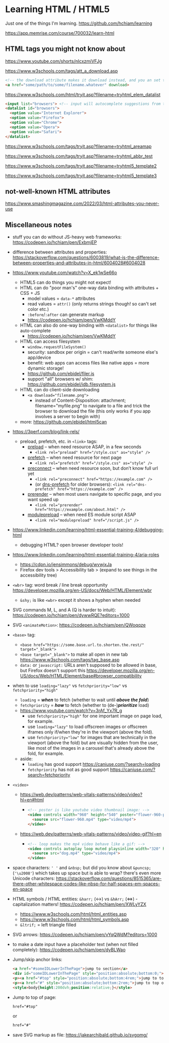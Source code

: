 # Learning HTML / HTML5

Just one of the things I'm learning. <https://github.com/hchiam/learning>

<https://app.memrise.com/course/700032/learn-html>

## HTML tags you might not know about

<https://www.youtube.com/shorts/nIcxzmiVFJg>

<https://www.w3schools.com/tags/att_a_download.asp>

```html
<!-- the download attribute makes it download instead, and you an set the custom file name with download="custom.name" -->
<a href="some/path/to/some/filename.whatever" download>
```

<https://www.w3schools.com/html/tryit.asp?filename=tryhtml_elem_datalist>

```html
<input list="browsers"> <!-- input will autocomplete suggestions from the datalist options (not forced) -->
<datalist id="browsers">
  <option value="Internet Explorer">
  <option value="Firefox">
  <option value="Chrome">
  <option value="Opera">
  <option value="Safari">
</datalist>
```

<https://www.w3schools.com/tags/tryit.asp?filename=tryhtml_areamap>

<https://www.w3schools.com/tags/tryit.asp?filename=tryhtml_abbr_test>

<https://www.w3schools.com/tags/tryit.asp?filename=tryhtml5_template2>

<https://www.w3schools.com/tags/tryit.asp?filename=tryhtml5_template3>

## not-well-known HTML attributes

<https://www.smashingmagazine.com/2022/03/html-attributes-you-never-use>

## Miscellaneous notes

- stuff you can do without JS-heavy web frameworks: <https://codepen.io/hchiam/pen/ExbmjEP>

- difference between attributes and properties: <https://stackoverflow.com/questions/6003819/what-is-the-difference-between-properties-and-attributes-in-html/6004028#6004028>

- <https://www.youtube.com/watch?v=X_ek1wSe66o>
  - HTML5 can do things you might not expect!
  - HTML can do "poor man's" one-way data binding with attributes + CSS + JS
    - model values = `data-*` attributes
    - read values = `attr()` (only returns strings though! so can't set color etc.)
    - `:before`/`:after` can generate markup
    - <https://codepen.io/hchiam/pen/VwKMddY>
  - HTML can also do one-way binding with `<datalist>` for things like auto-complete
    - <https://codepen.io/hchiam/pen/VwKMddY>
  - HTML can access filesystem
    - `window.requestFileSystem()`
    - security: sandbox per origin = can't read/write someone else's app/device
    - benefit: web apps can access files like native apps = more dynamic storage!
    - <https://github.com/ebidel/filer.js>
    - support "all" browsers w/ shim: <https://github.com/ebidel/idb.filesystem.js>
  - HTML can do client-side downloading
    - `<a download="filename.png">`
      - instead of Content-Disposition: attachment; filename="myfile.png" to navigate to a file and trick the browser to download the file (this only works if you app involves a server to begin with)
  - more: <https://github.com/ebidel/html5can>
- <https://3perf.com/blog/link-rels/>
  - preload, prefetch, etc. in `<link>` tags:
    - [preload](https://3perf.com/blog/link-rels/#preload) – when need resource ASAP, in a few seconds
      - `<link rel="preload" href="/style.css" as="style" />`
    - [prefetch](https://3perf.com/blog/link-rels/#prefetch) – when need resource for next page
      - `<link rel="prefetch" href="/style.css" as="style" />`
    - [preconnect](https://3perf.com/blog/link-rels/#preconnect) – when need resource soon, but don’t know full url yet
      - `<link rel="preconnect" href="https://example.com" />`
      - (or [dns-prefetch](https://3perf.com/blog/link-rels/#dns-prefetch) for older browsers): `<link rel="dns-prefetch" href="https://example.com" />`
    - [prerender](https://3perf.com/blog/link-rels/#prerender) – when most users navigate to specific page, and you want speed up
      - `<link rel="prerender" href="https://example.com/about.html" />`
    - [modulepreload](https://3perf.com/blog/link-rels/#modulepreload) – when need ES module script ASAP
      - `<link rel="modulepreload" href="/script.js" />`
- <https://www.linkedin.com/learning/html-essential-training-4/debugging-html>
  - debugging HTML? open browser developer tools!
- <https://www.linkedin.com/learning/html-essential-training-4/aria-roles>
  - <https://cdpn.io/jensimmons/debug/wvwjxJa>
  - Firefox dev tools > Accessibility tab > (expand to see things in the accessibility tree)
- `<wbr>` tag: word break / line break opportunity <https://developer.mozilla.org/en-US/docs/Web/HTML/Element/wbr>
  - `&shy;` is like `<wbr>` except it shows a hyphen when needed
- SVG commands M, L, and A (Q is harder to intuit): <https://codepen.io/hchiam/pen/dywwRQE?editors=1000>
- SVG `<animateMotion>`: <https://codepen.io/hchiam/pen/QWoqqze>
- `<base>` tag:
  - `<base href="https://some.base.url.to.shorten.the.rest/" target="_blank">`
  - `<base target="_blank">` to make all open in new tab <https://www.w3schools.com/tags/tag_base.asp>
  - `data:` or `javascript:` URLs aren't supposed to be allowed in base, but Firefox doesn't support this <https://developer.mozilla.org/en-US/docs/Web/HTML/Element/base#browser_compatibility>

- when to use `loading="lazy"` vs `fetchpriority="low"` vs `fetchpriority="high"`
  - `loading` = **_when_** to fetch (whether to wait until **_above the fold_**)
  - `fetchpriority` = **_how_** to fetch (whether to (de-)**_prioritize_** load)
  - <https://www.youtube.com/watch?v=3rAf_Yx7R_g>
    - use `fetchpriority="high"` for one important image on page load, for example.
    - use `loading="lazy"` to load offscreen images or offscreen iframes only if/when they're in the viewport (above the fold).
    - use `fetchpriority="low"` for images that are technically in the viewport (above the fold) but are visually hidden from the user, like most of the images in a carousel that's already above the fold, for example.
  - aside:
    - `loading` has good support <https://caniuse.com/?search=loading>
    - `fetchpriority` has not as good support <https://caniuse.com/?search=fetchpriority>

- `<video>`
  - <https://web.dev/patterns/web-vitals-patterns/video/video?hl=en#html>

    - ```html
      <!-- poster is like youtube video thumbnail image: -->
      <video controls width="960" height="540" poster="flower-960-poster.png">
        <source src="flower-960.mp4" type="video/mp4">
      </video>
      ```

  - <https://web.dev/patterns/web-vitals-patterns/video/video-gif?hl=en>

    - ```html
      <!-- loop makes the mp4 video behave like a gif: -->
      <video controls autoplay loop muted playsinline width="320" height="240">
        <source src="dog.mp4" type="video/mp4">
      </video>
      ```

- space characters: `' '` and `&nbsp;` but did you know about `&puncsp;` (`'\u2008'`) which takes up space but is able to wrap? there's even more Unicode characters: <https://stackoverflow.com/questions/8515365/are-there-other-whitespace-codes-like-nbsp-for-half-spaces-em-spaces-en-space>

- HTML symbols / HTML entities: `&harr;` (↔) vs `&hArr;` (⇔) - capitalization matters! <https://codepen.io/hchiam/pen/XWLyYZX>
  - <https://www.w3schools.com/html/html_entities.asp>
  - <https://www.w3schools.com/html/html_symbols.asp>
  - `&ltrif;` = left triangle filled

- SVG arrows: <https://codepen.io/hchiam/pen/vYqQWdM?editors=1000>

- to make a date input have a placeholder text (when not filled completely): <https://codepen.io/hchiam/pen/dyBLWao>

- Jump/skip anchor links:

  ```html
  <a href="#someIDLowerInThePage">jump to section</a>
  <div id="someIDLowerInThePage" style="position:absolute;bottom:0;">you jumped to me!</div>
  <p><a href="#top" style="position:absolute;bottom:4rem;">jump to top of page</a></p>
  <p><a href="#" style="position:absolute;bottom:2rem;">jump to top of page too!</a></p>
  <style>body{height:200dvh;position:relative;}</style>
  ```

- Jump to top of page:

  ```html
  href="#top"
  ```

  or

  ```html
  href="#"
  ```

- save SVG markup as file: <https://jakearchibald.github.io/svgomg/>
